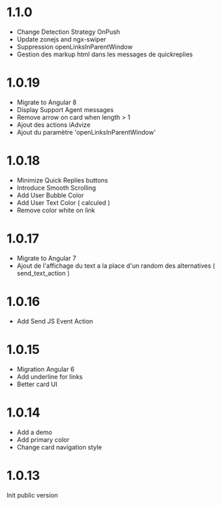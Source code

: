 # 1.1.0

- Change Detection Strategy OnPush
- Update zonejs and ngx-swiper
- Suppression openLinksInParentWindow
- Gestion des markup html dans les messages de quickreplies

# 1.0.19

- Migrate to Angular 8
- Display Support Agent messages
- Remove arrow on card when length > 1
- Ajout des actions iAdvize
- Ajout du paramètre 'openLinksInParentWindow'

# 1.0.18

- Minimize Quick Replies buttons
- Introduce Smooth Scrolling
- Add User Bubble Color
- Add User Text Color ( calculed )
- Remove color white on link

# 1.0.17

- Migrate to Angular 7
- Ajout de l'affichage du text a la place d'un random des alternatives ( send_text_action )

# 1.0.16

- Add Send JS Event Action

# 1.0.15

- Migration Angular 6
- Add underline for links
- Better card UI

# 1.0.14

- Add a demo
- Add primary color
- Change card navigation style

# 1.0.13

Init public version
